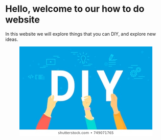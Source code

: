 <!DOCTYPE html>
<html>
<body>
<h1> Hello, welcome to our how to do website </h1>
<p> In this website we will explore things that you can DIY, and
explore new ideas. </p>
</body>

<center><img src = " images/diy-letters-vector-illustration-happy-260nw-749071765.jpg" alt ="DIY"></center>
</html>
